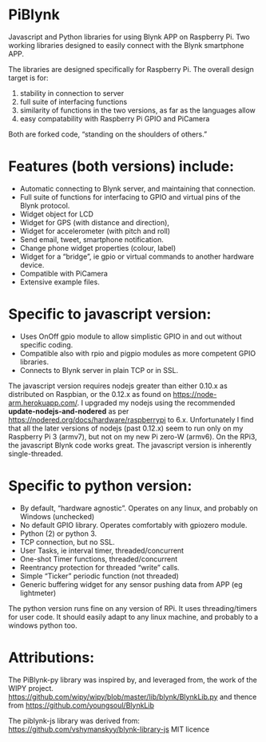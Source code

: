 # PiBlynk
Javascript and Python libraries for using Blynk APP on Raspberry Pi.
Two working libraries designed to easily connect with the Blynk smartphone APP.

The libraries are designed specifically for Raspberry Pi. The overall design target is for:
1. stability in connection to server
1. full suite of interfacing functions
1. similarity of functions in the two versions, as far as the languages allow 
1. easy compatability with Raspberry Pi GPIO and PiCamera

Both are forked code, “standing on the shoulders of others.”

# Features (both versions) include:
* Automatic connecting to Blynk server, and maintaining that connection.
* Full suite of functions for interfacing to GPIO and virtual pins of the Blynk protocol.
* Widget object for LCD
* Widget for GPS (with distance and direction), 
* Widget for accelerometer (with pitch and roll)
* Send email, tweet, smartphone notification.
* Change phone widget properties (colour, label)
* Widget for a “bridge”, ie gpio or virtual commands to another hardware device.
* Compatible with PiCamera
* Extensive example files.


# Specific to javascript version:
* Uses OnOff gpio module to allow simplistic GPIO in and out without specific coding.
* Compatible also with rpio and pigpio modules as more competent GPIO libraries.
* Connects to Blynk server in plain TCP or in SSL.

The javascript version requires nodejs greater than either 0.10.x as distributed on Raspbian, or the 0.12.x as found on https://node-arm.herokuapp.com/.  I upgraded my nodejs using the recommended **update-nodejs-and-nodered** as per https://nodered.org/docs/hardware/raspberrypi to 6.x.  Unfortunately I find that all the later versions of nodejs (past 0.12.x) seem to run only on my Raspberry Pi 3 (armv7), but not on my new Pi zero-W (armv6). On the RPi3, the javascript Blynk code works great. The javascript version is inherently single-threaded.


# Specific to python version:
* By default, “hardware agnostic”. Operates on any linux, and probably on Windows (unchecked)
* No default GPIO library. Operates comfortably with gpiozero module.
* Python (2) or python 3.
* TCP connection, but no SSL.
* User Tasks, ie interval timer, threaded/concurrent
* One-shot Timer functions, threaded/concurrent
* Reentrancy protection for threaded “write” calls.
* Simple “Ticker” periodic function (not threaded)
* Generic buffering widget for any sensor pushing data from APP (eg lightmeter)

The python version runs fine on any version of RPi. It uses threading/timers for user code. It should easily adapt to any linux machine, and probably to a windows python too.

# Attributions:

The PiBlynk-py library was inspired by, and leveraged from, the work of the WIPY project.
   https://github.com/wipy/wipy/blob/master/lib/blynk/BlynkLib.py
and thence from
   https://github.com/youngsoul/BlynkLib

The piblynk-js library was derived from:
    https://github.com/vshymanskyy/blynk-library-js
    MIT licence
